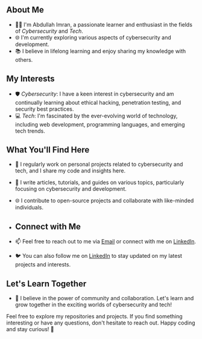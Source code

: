 ## About Me
- 👨‍💻 I'm Abdullah Imran, a passionate learner and enthusiast in the fields of *Cybersecurity* and *Tech*.
- 🌐 I'm currently exploring various aspects of cybersecurity and development.
- 📚 I believe in lifelong learning and enjoy sharing my knowledge with others.

## My Interests
- 🛡️ *Cybersecurity*: I have a keen interest in cybersecurity and am continually learning about ethical hacking, penetration testing, and security best practices.
- 💻 *Tech*: I'm fascinated by the ever-evolving world of technology, including web development, programming languages, and emerging tech trends.

## What You'll Find Here
- 📂 I regularly work on personal projects related to cybersecurity and tech, and I share my code and insights here.
- 📝 I write articles, tutorials, and guides on various topics, particularly focusing on cybersecurity and development.
- 🌐 I contribute to open-source projects and collaborate with like-minded individuals.

- ## Connect with Me
- 📫 Feel free to reach out to me via [Email](mailto:abdullahimran030303@gmail.com) or connect with me on [LinkedIn](https://www.linkedin.com/in/yourusername).
- 🐦 You can also follow me on [LinkedIn](https://www.linkedin.com/in/abdullahimran3/) to stay updated on my latest projects and interests.

## Let's Learn Together
- 🌟 I believe in the power of community and collaboration. Let's learn and grow together in the exciting worlds of cybersecurity and tech!

Feel free to explore my repositories and projects. If you find something interesting or have any questions, don't hesitate to reach out. Happy coding and stay curious! 🚀
